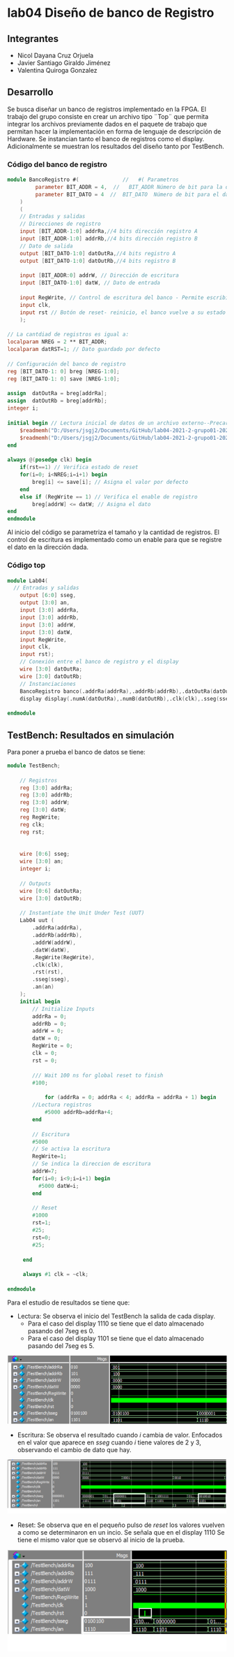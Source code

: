 # lab04 Diseño de banco de Registro
## Integrantes
* Nicol Dayana Cruz Orjuela
* Javier Santiago Giraldo Jiménez
* Valentina Quiroga Gonzalez
## Desarrollo
Se busca diseñar un banco de registros implementado en la FPGA.
El trabajo del grupo consiste en crear un archivo tipo ¨Top¨ que permita integrar los archivos previamente dados en el paquete de trabajo que permitan hacer la implementación en forma de lenguaje de descripción de Hardware. Se instancian tanto el banco de registros como el display. Adicionalmente se muestran los resultados del diseño tanto por TestBench.


### Código del banco de registro

```verilog
module BancoRegistro #(      		 //   #( Parametros
         parameter BIT_ADDR = 4,  //   BIT_ADDR Número de bit para la dirección
         parameter BIT_DATO = 4  //  BIT_DATO  Número de bit para el dato
	)
	(
    // Entradas y salidas
    // Direcciones de registro
    input [BIT_ADDR-1:0] addrRa,//4 bits dirección registro A
    input [BIT_ADDR-1:0] addrRb,//4 bits dirección registro B
    // Dato de salida
    output [BIT_DATO-1:0] datOutRa,//4 bits registro A
    output [BIT_DATO-1:0] datOutRb,//4 bits registro B

    input [BIT_ADDR:0] addrW, // Dirección de escritura
    input [BIT_DATO-1:0] datW, // Dato de entrada

    input RegWrite, // Control de escritura del banco - Permite escribir el dato en el registro
    input clk,
    input rst // Botón de reset- reinicio, el banco vuelve a su estado por default
    );

// La cantdiad de registros es igual a:
localparam NREG = 2 ** BIT_ADDR;
localparam datRST=1; // Dato guardado por defecto

// Configuración del banco de registro
reg [BIT_DATO-1: 0] breg [NREG-1:0];
reg [BIT_DATO-1: 0] save [NREG-1:0];

assign  datOutRa = breg[addrRa];
assign  datOutRb = breg[addrRb];
integer i;

initial begin // Lectura inicial de datos de un archivo externo--Precarga del archivo
	$readmemh("D:/Users/jsgj2/Documents/GitHub/lab04-2021-2-grupo01-2021-2/Lab04/Reg.txt",breg);
	$readmemh("D:/Users/jsgj2/Documents/GitHub/lab04-2021-2-grupo01-2021-2/Lab04/Reg.txt",save);
end

always @(posedge clk) begin
	if(rst==1) // Verifica estado de reset
	for(i=0; i<NREG;i=i+1) begin
		breg[i] <= save[i]; // Asigna el valor por defecto
	end
	else if (RegWrite == 1) // Verifica el enable de registro
		breg[addrW] <= datW; // Asigna el dato
end
endmodule
```
Al inicio del código se parametriza el tamaño y la cantidad de registros.
El control de escritura es implementado como un enable para que se registre el dato en la dirección dada.

### Código top
```verilog
module Lab04(
  // Entradas y salidas
	output [6:0] sseg,
	output [3:0] an,
	input [3:0] addrRa,
	input [3:0] addrRb,
	input [3:0] addrW,
	input [3:0] datW,
	input RegWrite,
	input clk,
	input rst);
	// Conexión entre el banco de registro y el display
	wire [3:0] datOutRa;
	wire [3:0] datOutRb;
	// Instanciaciones
	BancoRegistro banco(.addrRa(addrRa),.addrRb(addrRb),.datOutRa(datOutRa),.datOutRb(datOutRb),.addrW(addrW),.datW(datW),.RegWrite(RegWrite),.clk(clk),.rst(rst));//banco de registro
	display display(.numA(datOutRa),.numB(datOutRb),.clk(clk),.sseg(sseg),.an(an),.rst(rst));//display

endmodule
```
## TestBench: Resultados en simulación

Para poner a prueba el banco de datos se tiene:

```verilog
module TestBench;

	// Registros
	reg [3:0] addrRa;
	reg [3:0] addrRb;
	reg [3:0] addrW;
	reg [3:0] datW;
	reg RegWrite;
	reg clk;
	reg rst;


	wire [0:6] sseg;
	wire [3:0] an;
	integer i;

	// Outputs
	wire [0:6] datOutRa;
	wire [3:0] datOutRb;

	// Instantiate the Unit Under Test (UUT)
	Lab04 uut (
		.addrRa(addrRa),
		.addrRb(addrRb),
		.addrW(addrW),
		.datW(datW),
		.RegWrite(RegWrite),
		.clk(clk),
		.rst(rst),
		.sseg(sseg),
		.an(an)
	);
	initial begin
		// Initialize Inputs
		addrRa = 0;
		addrRb = 0;
		addrW = 0;
		datW = 0;
		RegWrite = 0;
		clk = 0;
		rst = 0;

		/// Wait 100 ns for global reset to finish
		#100;

    		for (addrRa = 0; addrRa < 4; addrRa = addrRa + 1) begin
		//Lectura registros
			#5000 addrRb=addrRa+4;
		end

		// Escritura
		#5000
		// Se activa la escritura
		RegWrite=1;
		// Se indica la direccion de escritura
		addrW=7;
		for(i=0; i<9;i=i+1) begin
		  #5000 datW=i;
		end

	 	// Reset
		#1000
		rst=1;
		#25;
		rst=0;
		#25;

	 end

	 always #1 clk = ~clk;

endmodule
```
Para el estudio de resultados se tiene que:
* Lectura: Se observa el inicio del TestBench la salida de cada display.
  - Para el caso del display 1110 se tiene que el dato almacenado pasando del 7seg es 0.
  - Para el caso del display 1101 se tiene que el dato almacenado pasando del 7seg es 5.

![Lectura](figures/TB1.png)


* Escritura: Se observa el resultado cuando _i_ cambia de valor.
Enfocados en el valor que aparece en _sseg_ cuando _i_ tiene valores de 2 y 3, observando el cambio de dato que hay.

![Escritura](figures/TB2.png)

* Reset: Se observa que en el pequeño pulso de _reset_ los valores vuelven a como se determinaron en un incio. Se señala que en el display 1110 Se tiene el mismo valor que se observó al inicio de la prueba.

![Reset](figures/TB3.png)

